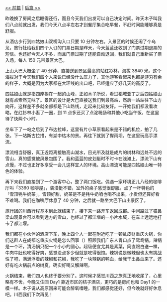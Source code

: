 [<< 前篇](#) | [后篇 >>](/post/chuan-xi-da-huan-xian-%20-%20Day8%20-%20-cheng-du-xiao-chi-、-gui-tu-zhong-zhuan.html)

昨晚换了房间之后睡得还行，而且今天我们出发可以自己决定时间。昨天木子叫我们八点前就出发，我们今天八点半左右才到餐厅集合吃早餐，不赶时间能睡够真是舒服。

从酒店步行到四姑娘山双桥沟入口只要 10 分钟左右。入景区的时候还闹了个乌龙，旅行社给我们四个人订的门票日期是昨天，今天蓝蓝还收到了门票过期退票的短信。也还好今天人不多，而且门票过期了还能自动退回，我们就自己重新买了票入场，每人 150 元带景区大巴。

上山大巴大概坐了 40 分钟，直接送到景区最高的站红衫林，海拔 3840 米。这个海拔对于今天我们四个人来说已经没什么压力了，其他游客看起来也都是游刃有余的样子，大概是因为大家都在大环线的出口吧，已经适应了好几天的高反了。

四姑娘山就是指四座挨在一起的山峰，正如木子所说，看过稻城亚丁之后四姑娘山就有点索然无味了。景区的设计是大巴直接送我们到最高站，然后一站站往下山方向开，这样差不多就全部都是下山路线，走起来比较友好。一开始我们都没看攻略，在红衫林小逛了一圈，到 11 点多还买了点淀粉肠和其他小吃当午饭，在这里待了快两个小时。

坐车下了一站之后到了布达拉峰，这里有片小草原看起来是不错的机位，拍了几张。下一站斯古拉措，有湖中枯木的景。再往下就到了撵雨坝，在这里玩高手漂流。

漂流相当舒服，真正近距离接触高山湖水，目光所及就是成片的树林和远处不远的雪山，真的感觉被风景包围了。我和蓝蓝的皮划艇时不时卡在浅滩上，漂流下山有点慢，不过也正好多享受一会儿这样宜人的环境。高山漂流可能是四姑娘山唯一特色的体验。

再下来我们直接到了一个游客中心，整了两口饭吃。偶遇一家环境正儿八经的咖啡厅叫「3360 咖啡屋」，装潢挺不错，室外的桌子感觉很舒服。点了一杯特色的「雪顶牦牛奶茶」，雪顶好甜，奶茶是不是牦牛奶咱也喝不出来，小贵但还算好看不难喝。我们在咖啡厅休息了 40 分钟，之后就一路坐大巴下山出景区了。

旅行团的川西行程基本到此就结束了，接下来一路开车返回成都。中间路过了猫鼻梁山观景台可以看到远方的雪山，也经过了都江堰的一小片水域，在车上远远地打卡了都江堰。

我们都在小伙伴的酒店下车，晚上四个人一起在附近吃了一顿乱皮财重庆火锅，你们这群人在成都吃重庆火锅是怎么回事（）照顾我们广东人胃口点了鸳鸯锅，辣锅是一个环，清汤锅只配一个小小的圆心。超级便宜尤其是素菜，简直跟白送一样，牛肉牛肚也吃得好爽，感觉没点多少但就是吃得很饱。辣锅说是微辣但也太有挑战性了吧，满满浮着的辣椒和花椒，我吃了一块辣锅的鸭血，给我干出鼻血来了。还好有吃火锅前点的树夏，确实好喝又解辣啊。

火锅结束，我们四人也终于要分别了。这时候才感觉川西之旅真正地收尾了，心里略有不舍。今晚又住回 Day1 靠近市区的桔子酒店，更巧的是房间也和 Day1 的一模一样。木子说从高原回来可能会醉氧嗜睡，我们都感觉还好，但今晚就好好休息吧。川西我们下次再见！
